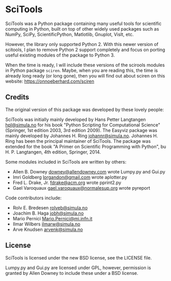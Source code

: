 # SciTools

SciTools was a Python package containing many useful tools for scientific
computing in Python, built on top of other widely used
packages such as NumPy, SciPy, ScientificPython, Matlotlib, Gnuplot,
VisIt, etc.

However, the library only supported Python 2. With this newer version of
scitools, I plan to remove Python 2 support completely and focus on porting
useful existing modules of the package to Python 3.

When the time is ready, I will include these versions of the scirools modules
in Python package `sciren`. Maybe, when you are reading this, the time is
already long ready (or long gone), then you will find out about sciren on
this website: https://onnoeberhard.com/sciren

## Credits

The original version of this package was developed by these lovely people:

SciTools was initially mainly developed by Hans Petter Langtangen
<hpl@simula.no> for his book "Python Scripting for Computational
Science" (Springer, 1st edition 2003, 3rd edition 2009).
The Easyviz package was mainly developed by Johannes H. Ring
<johannr@simula.no>. Johannes H. Ring has been the principal
maintainer of SciTools. The package was extended for the
book "A Primer on Scientific Programming with Python", bu H. P. Langtangen,
4th edition, Springer, 2014.

Some modules included in SciTools are written by others:

 * Allen B. Downey <downey@allendowney.com> wrote Lumpy.py and Gui.py
 * Imri Goldberg <lorgandon@gmail.com> wrote aplotter.py
 * Fred L. Drake, Jr. <fdrake@acm.org> wrote pprint2.py
 * Gael Varoquaux <gael.varoquaux@normalesup.org> wrote pyreport

Code contributors include:

 * Rolv E. Bredesen <rolveb@simula.no>
 * Joachim B. Haga <jobh@simula.no>
 * Mario Pernici <Mario.Pernici@mi.infn.it>
 * Ilmar Wilbers <ilmarw@simula.no>
 * Arve Knudsen <arvenk@simula.no>

## License

SciTools is licensed under the new BSD license, see the LICENSE file.

Lumpy.py and Gui.py are licensed under GPL, however, permission is
granted by Allen Downey to include these under a BSD license.